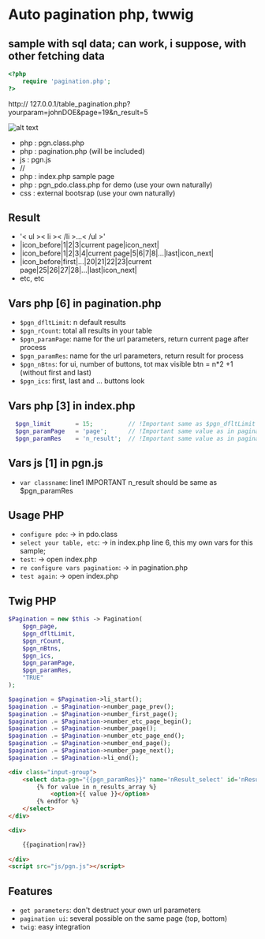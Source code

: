 # Auto pagination php, twwig 
## sample with sql data; can work, i suppose, with other fetching data

```php
<?php              
    require 'pagination.php';
?>
```

http://  127.0.0.1/table_pagination.php?yourparam=johnDOE&page=19&n_result=5

![alt text](https://github.com/vincseize/PHP-JQUERY/blob/master/pagination/readme.jpg)

- php : pgn.class.php
- php : pagination.php (will be included)
- js : pgn.js
- //
- php : index.php sample page
- php : pgn_pdo.class.php for demo (use your own naturally)
- css : external bootsrap (use your own naturally)

## Result
- '< ul >< li >< /li >...< /ul >'
- |icon_before|1|2|3|current page|icon_next|
- |icon_before|1|2|3|4|current page|5|6|7|8|...|last|icon_next|
- |icon_before|first|...|20|21|22|23|current page|25|26|27|28|...|last|icon_next|
- etc, etc

## Vars php [6] in pagination.php
* `$pgn_dfltLimit`: n default results
* `$pgn_rCount`: total all results in your table
* `$pgn_paramPage`: name for the url parameters, return current page after process
* `$pgn_paramRes`: name for the url parameters, return result for process
* `$pgn_nBtns`: for ui, number of buttons, tot max visible btn = n*2 +1 (without first and last)
* `$pgn_ics`: first, last and ... buttons look

## Vars php [3] in index.php
```php
  $pgn_limit       = 15;          // !Important same as $pgn_dfltLimit value as in pagination.php
  $pgn_paramPage   = 'page';      // !Important same value as in pagination.php
  $pgn_paramRes    = 'n_result';  // !Important same value as in pagination.php
```
## Vars js [1] in pgn.js
* `var classname`: line1 IMPORTANT n_result should be same as $pgn_paramRes

## Usage PHP
* `configure pdo`: -> in pdo.class
* `select your table, etc`: -> in index.php line 6, this my own vars for this sample;
* `test`: -> open index.php
* `re configure vars pagination`: -> in pagination.php
* `test again`: -> open index.php


## Twig PHP
```php
$Pagination = new $this -> Pagination(
    $pgn_page,
    $pgn_dfltLimit,
    $pgn_rCount,
    $pgn_nBtns,
    $pgn_ics,
    $pgn_paramPage,
    $pgn_paramRes,
    "TRUE"
);

$pagination = $Pagination->li_start();
$pagination .= $Pagination->number_page_prev();
$pagination .= $Pagination->number_first_page();
$pagination .= $Pagination->number_etc_page_begin();
$pagination .= $Pagination->number_page();
$pagination .= $Pagination->number_etc_page_end();
$pagination .= $Pagination->number_end_page();
$pagination .= $Pagination->number_page_next();
$pagination .= $Pagination->li_end();
```
```html
<div class="input-group"> 
    <select data-pgn="{{pgn_paramRes}}" name='nResult_select' id='nResult_select' class="{{pgn_paramRes}}" style="width:auto;" data-table="{{ table[0] }}">
        {% for value in n_results_array %}
            <option>{{ value }}</option>
        {% endfor %}
    </select>
</div>

<div>

    {{pagination|raw}}
    
</div>
<script src="js/pgn.js"></script>
```

## Features
* `get parameters`: don't destruct your own url parameters
* `pagination ui`: several possible on the same page (top, bottom)
* `twig`: easy integration
